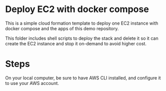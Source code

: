 # Deploy EC2 with docker compose

This is a simple cloud formation template to deploy one EC2 instance with docker compose and the apps of this demo repository.

This folder includes shell scripts to deploy the stack and delete it so it can create the EC2 instance and stop it on-demand to avoid higher cost.

# Steps

On your local computer, be sure to have AWS CLI installed, and configure it to use your AWS account.

